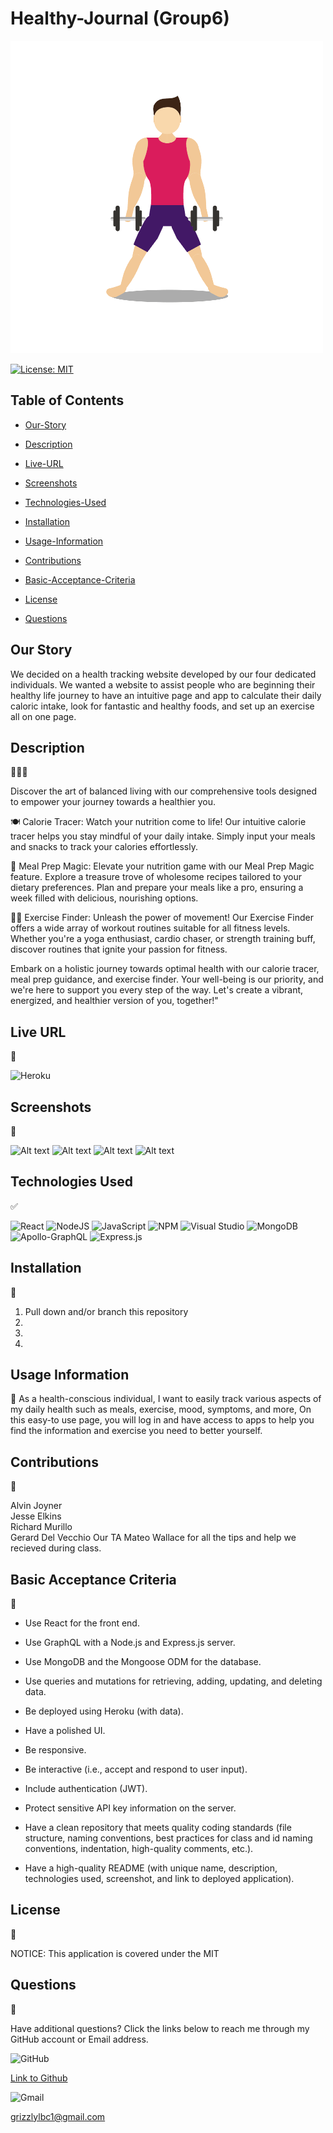 # Healthy-Journal (Group6)

![Alt text](images/lifting.gif)

[![License: MIT](https://img.shields.io/badge/License-MIT-yellow.svg)](https://opensource.org/licenses/MIT)

## Table of Contents

* [Our-Story](#our-story)

 * [Description](#description)

 * [Live-URL](#live-url)

 * [Screenshots](#screenshots)

 * [Technologies-Used](#technologies-used)

 * [Installation](#installation)

 * [Usage-Information](#usage-information)

 * [Contributions](#contributions)

 * [Basic-Acceptance-Criteria](#basic-acceptance-criteria)

 * [License](#license)

 * [Questions](#questions)

 ## Our Story
 We decided on a health tracking website developed by our four dedicated individuals. We wanted a website to assist people who are beginning their healthy life journey to have an intuitive page and app to calculate their daily caloric intake, look for fantastic and healthy foods, and set up an exercise all on one page.

## Description
👩🏻‍💻

Discover the art of balanced living with our comprehensive tools designed to empower your journey towards a healthier you.

🍽️ Calorie Tracer: Watch your nutrition come to life! Our intuitive calorie tracer helps you stay mindful of your daily intake. Simply input your meals and snacks to track your calories effortlessly.

🥦 Meal Prep Magic: Elevate your nutrition game with our Meal Prep Magic feature. Explore a treasure trove of wholesome recipes tailored to your dietary preferences. Plan and prepare your meals like a pro, ensuring a week filled with delicious, nourishing options.

🏃‍♂️ Exercise Finder: Unleash the power of movement! Our Exercise Finder offers a wide array of workout routines suitable for all fitness levels. Whether you're a yoga enthusiast, cardio chaser, or strength training buff, discover routines that ignite your passion for fitness.

Embark on a holistic journey towards optimal health with our calorie tracer, meal prep guidance, and exercise finder. Your well-being is our priority, and we're here to support you every step of the way. Let's create a vibrant, energized, and healthier version of you, together!"

## Live URL
📼


![Heroku](https://img.shields.io/badge/heroku-%23430098.svg?style=for-the-badge&logo=heroku&logoColor=white)


## Screenshots
📸

![Alt text]()
![Alt text]()
![Alt text]()
![Alt text]()

## Technologies Used
✅

![React](https://img.shields.io/badge/react-%2320232a.svg?style=for-the-badge&logo=react&logoColor=%2361DAFB)
![NodeJS](https://img.shields.io/badge/node.js-6DA55F?style=for-the-badge&logo=node.js&logoColor=white)
![JavaScript](https://img.shields.io/badge/javascript-%23323330.svg?style=for-the-badge&logo=javascript&logoColor=%23F7DF1E)
![NPM](https://img.shields.io/badge/NPM-%23CB3837.svg?style=for-the-badge&logo=npm&logoColor=white)
![Visual Studio](https://img.shields.io/badge/Visual%20Studio-5C2D91.svg?style=for-the-badge&logo=visual-studio&logoColor=white)
![MongoDB](https://img.shields.io/badge/MongoDB-%234ea94b.svg?style=for-the-badge&logo=mongodb&logoColor=white)
![Apollo-GraphQL](https://img.shields.io/badge/-ApolloGraphQL-311C87?style=for-the-badge&logo=apollo-graphql)
![Express.js](https://img.shields.io/badge/express.js-%23404d59.svg?style=for-the-badge&logo=express&logoColor=%2361DAFB)


## Installation

💾

1. Pull down and/or branch this repository
2. 
3. 
4. 


## Usage Information

🔌
As a health-conscious individual,
I want to easily track various aspects of my daily health such as meals, exercise, mood, symptoms, and more,
On this easy-to use page, you will log in and have access to apps to help you find the information and exercise you need to better yourself.



## Contributions
💬

Alvin Joyner            
Jesse Elkins             
Richard Murillo      
Gerard Del Vecchio
Our TA Mateo Wallace for all the tips and help we recieved during class.

## Basic Acceptance Criteria

📖

* Use React for the front end.

* Use GraphQL with a Node.js and Express.js server.

* Use MongoDB and the Mongoose ODM for the database.

* Use queries and mutations for retrieving, adding, updating, and deleting data.

* Be deployed using Heroku (with data).

* Have a polished UI.

* Be responsive.

* Be interactive (i.e., accept and respond to user input).

* Include authentication (JWT).

* Protect sensitive API key information on the server.

* Have a clean repository that meets quality coding standards (file structure, naming conventions, best practices for class and id naming conventions, indentation, high-quality comments, etc.).

* Have a high-quality README (with unique name, description, technologies used, screenshot, and link to deployed application).


## License
📝

NOTICE: This application is covered under the MIT

## Questions

👥

Have additional questions? Click the links below to reach me through my GitHub account or Email address.

![GitHub](https://img.shields.io/badge/github-%23121011.svg?style=for-the-badge&logo=github&logoColor=white)

[Link to Github](https://github.com/Gdel-J/healthy-Journal.git)

![Gmail](https://img.shields.io/badge/Gmail-D14836?style=for-the-badge&logo=gmail&logoColor=white)

<a href="mailto:grizzlylbc1@gmail.com">grizzlylbc1@gmail.com</a>

